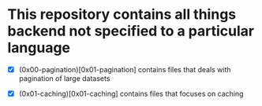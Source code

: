 # This repository contains all things backend not specified to a particular language

- [x] (0x00-pagination)[0x01-pagination] contains files that deals with pagination of large datasets

- [x] (0x01-caching)[0x01-caching] contains files that focuses on caching 
